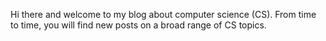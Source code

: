 Hi there and welcome to my blog about computer science (CS).
From time to time, you will find new posts on a broad range of CS topics.
